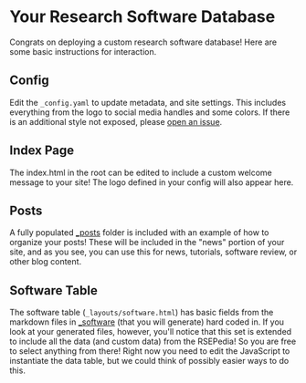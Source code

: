 # Your Research Software Database

Congrats on deploying a custom research software database! Here are some basic instructions
for interaction.

## Config

Edit the `_config.yaml` to update metadata, and site settings.
This includes everything from the logo to social media handles and some colors. If there is an additional
style not exposed, please [open an issue](https://github.com/rseng/rse/issues).

## Index Page

The index.html in the root can be edited to include a custom welcome message to your site!
The logo defined in your config will also appear here.

## Posts

A fully populated [_posts](_posts) folder is included with an example of how to organize your posts! These will be included in the "news" portion of your site, and as you see, you can use this for news, tutorials, software review, or other blog content.

## Software Table

The software table (`_layouts/software.html`) has basic fields from the markdown files in [_software](_software) (that you will generate) hard coded in. If you look at your generated files, however, you'll notice that this set is extended to include all the data (and custom data) from the RSEPedia! So you are free to select anything from there! Right now you need to edit the JavaScript to instantiate the data table, but we could think of possibly easier ways to do this.
